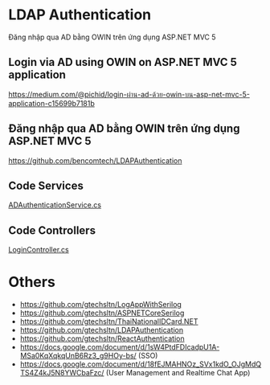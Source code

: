 # LDAP Authentication
Đăng nhập qua AD bằng OWIN trên ứng dụng ASP.NET MVC 5

## Login via AD using OWIN on ASP.NET MVC 5 application
https://medium.com/@pichid/login-ผ่าน-ad-ด้วย-owin-บน-asp-net-mvc-5-application-c15699b7181b

## Đăng nhập qua AD bằng OWIN trên ứng dụng ASP.NET MVC 5
https://github.com/bencomtech/LDAPAuthentication

## Code Services
[ADAuthenticationService.cs](https://github.com/gtechsltn/LDAPAuthentication/blob/master/LDAPAuthentication/Services/ADAuthenticationService.cs)

## Code Controllers
[LoginController.cs](https://github.com/gtechsltn/LDAPAuthentication/blob/master/LDAPAuthentication/Controllers/LoginController.cs)

# Others
+ https://github.com/gtechsltn/LogAppWithSerilog
+ https://github.com/gtechsltn/ASPNETCoreSerilog
+ https://github.com/gtechsltn/ThaiNationalIDCard.NET
+ https://github.com/gtechsltn/LDAPAuthentication
+ https://github.com/gtechsltn/ReactAuthentication
+ https://docs.google.com/document/d/1sW4PtdFDIcadpU1A-MSa0KqXqkqUnB6Rz3_g9HOy-bs/ (SSO)
+ https://docs.google.com/document/d/18fEJMAHNOz_SVx1kdO_OJgMdQTS4Z4kJ5N8YWCbaFzc/ (User Management and Realtime Chat App)
